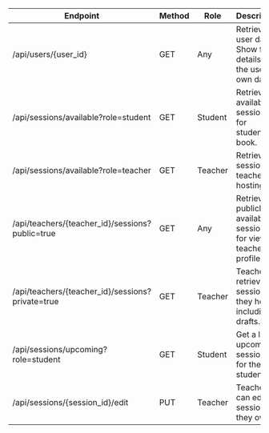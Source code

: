 | Endpoint | Method | Role | Description |
| --- | --- | --- | --- |
| /api/users/{user_id} | GET | Any | Retrieve user data. Show full details if it’s the user’s own data. |
| /api/sessions/available?role=student | GET | Student | Retrieve available sessions for students to book. |
| /api/sessions/available?role=teacher | GET | Teacher | Retrieve sessions a teacher is hosting. |
| /api/teachers/{teacher_id}/sessions?public=true | GET | Any | Retrieve publicly available sessions for viewing teacher’s profile. |
| /api/teachers/{teacher_id}/sessions?private=true | GET | Teacher | Teachers retrieve all sessions they host, including drafts. |
| /api/sessions/upcoming?role=student | GET | Student | Get a list of upcoming sessions for the student. |
| /api/sessions/{session_id}/edit | PUT | Teacher | Teachers can edit sessions they own. |